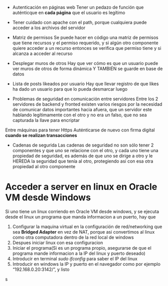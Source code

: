 
- Autenticación en páginas web
Tener un pedazo de función que auténticque en **cada página** que el usuario es legítimo

- Tener cuidado con apache con el path, porque cualquiera puede acceder a los archivos del servidor

- Matriz de permisos
Se puede hacer en código una matriz de permisos que tiene recursos y el permiso requerido, y si algún otro componente quiere acceder a un recurso entonces se verifica que permiso tiene y si alcanza a acceder al recurso

- Desplegar muros de otros
Hay que ver cómo es que un usuario puede ver muros de otros de forma dinámica Y TAMBIÉN se guarde en base de datos

- Lista de posts likeados por usuario
Hay que llevar registro de que likes ha dado un usuario para que lo pueda desmarcar luego
- Problemas de seguridad en comunicación entre servidores
Entre los 2 servidores de backend y fronted existen varios riesgos por la necesidad de comunicar datos importantes hacia afuera, que un servidor este hablando legítimamente con el otro y no era un falso, que no sea capturada la llave para encriptar

Entre máquinas para tener Https
Auténticarse de nuevo con firma digital **cuando se realizan transacciones**

- Cadenas de segurida
Las cadenas de seguridad no son sólo tener 2 componentes y que uno se relacione con el otro, y cada uno tiene una propiedad de seguridad, es además de que uno se dirige a otro y le HEREDA la seguridad que tenía al otro, protegiendo así con esa otra propiedad al otro componente

# Acceder a server en linux en Oracle VM desde Windows
Si uno tiene un linux corriendo en Oracle VM desde windows, y se ejecuta desde el linux un programa que manda informacion a un puerto, hay que
1. Configurar la maquina virtual en la configuración de red/networking que sea **Bridged Adapter** en vez de NAT, porque asi convertimos al linux como otra computadora dentro de la red local de windows
2. Despues iniciar linux con esa configuracion
3. Iniciar el programa(Si es un programa propio, asegurarse de que el programa mande informacion a la IP del linux y puerto deseado)
4. Introducir en terminal *sudo ifconfig* para saber el IP del linux
5. Introducir en windows la IP y puerto en el navegador como por ejemplo “192.168.0.20:3142/”, y listo















s